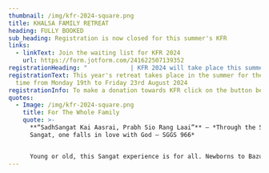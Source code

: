 ```yaml
---
thumbnail: /img/kfr-2024-square.png
title: KHALSA FAMILY RETREAT
heading: FULLY BOOKED
sub_heading: Registration is now closed for this summer's KFR
links:
  - linkText: Join the waiting list for KFR 2024
    url: https://form.jotform.com/241622507139352
registrationHeading: "            | KFR 2024 will take place this summer - fully sold out"
registrationText: This year's retreat takes place in the summer for the first
  time from Monday 19th to Friday 23rd August 2024
registrationInfo: To make a donation towards KFR click on the button below.
quotes:
  - Image: /img/kfr-2024-square.png
    title: For The Whole Family
    quote: >-
      **“SadhSangat Kai Aasrai, Prabh Sio Rang Laai”** – *Through the Saadh
      Sangat, one falls in love with God – SGGS 966*


      Young or old, this Sangat experience is for all. Newborns to Bazurag Siane (elders) can take fruit from this camp as it serves to cater for all age groups to grow spiritually, mentally and physically.
---
```

